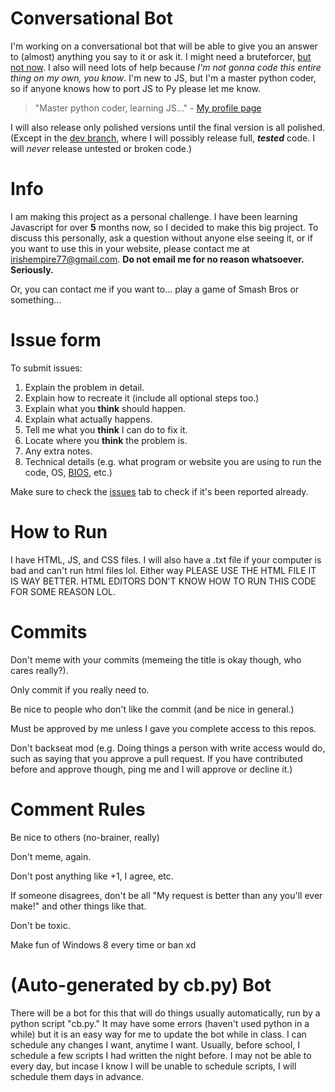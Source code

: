 # Conversational Bot
I'm working on a conversational bot that will be able to give you an answer to (almost) anything you say to it or ask it. I might need a bruteforcer, [but not now](https://github.com/Conversation-Bot/conversation_bot/projects/1#card-16162391). I also will need lots of help because *I'm not gonna code this entire thing on my own, you know*. I'm new to JS, but I'm a master python coder, so if anyone knows how to port JS to Py please let me know.
> "Master python coder, learning JS..." - [My profile page](https://github.com/irishmapping)

I will also release only polished versions until the final version is all polished. (Except in the [dev branch](https://github.com/Conversation-Bot/conversation_bot/tree/dev/conversation%20bot), where I will possibly release full, **_tested_** code. I will _never_ release untested or broken code.)

# Info
I am making this project as a personal challenge. I have been learning Javascript for over **5** months now, so I decided to make this big project. To discuss this personally, ask a question without anyone else seeing it, or if you want to use this in your website, please contact me at irishempire77@gmail.com. **Do not email me for no reason whatsoever. Seriously.**

Or, you can contact me if you want to... play a game of Smash Bros or something...

# Issue form
To submit issues:
1. Explain the problem in detail.
2. Explain how to recreate it (include all optional steps too.)
3. Explain what you **think** should happen.
4. Explain what actually happens.
5. Tell me what you **think** I can do to fix it.
6. Locate where you **think** the problem is.
7. Any extra notes.
8. Technical details (e.g. what program or website you are using to run the code, OS, [BIOS](https://en.wikipedia.org/wiki/BIOS), etc.)

Make sure to check the [issues](https://github.com/Conversation-Bot/conversation_bot/issues) tab to check if it's been reported already.

# How to Run
I have HTML, JS, and CSS files. I will also have a .txt file if your computer is bad and can't run html files lol. Either way PLEASE USE THE HTML FILE IT IS WAY BETTER. HTML EDITORS DON'T KNOW HOW TO RUN THIS CODE FOR SOME REASON LOL.

# Commits
Don't meme with your commits (memeing the title is okay though, who cares really?).

Only commit if you really need to.

Be nice to people who don't like the commit (and be nice in general.)

Must be approved by me unless I gave you complete access to this repos.

Don't backseat mod (e.g. Doing things a person with write access would do, such as saying that you approve a pull request. If you have contributed before and approve though, ping me and I will approve or decline it.)

# Comment Rules
Be nice to others (no-brainer, really)

Don't meme, again.

Don't post anything like +1, I agree, etc.

If someone disagrees, don't be all "My request is better than any you'll ever make!" and other things like that.

Don't be toxic.

Make fun of Windows 8 every time or ban xd

# (Auto-generated by cb.py) Bot

There will be a bot for this that will do things usually automatically, run by a python script "cb.py." It may have some errors (haven't used python in a while) but it is an easy way for me to update the bot while in class. I can schedule any changes I want, anytime I want. Usually, before school, I schedule a few scripts I had written the night before. I may not be able to every day, but incase I know I will be unable to schedule scripts, I will schedule them days in advance.
